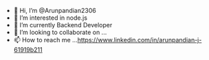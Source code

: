 - 👋 Hi, I’m @Arunpandian2306
- 👀 I’m interested in node.js
- 🌱 I’m currently Backend Developer
- 💞️ I’m looking to collaborate on ...
- 📫 How to reach me ...https://www.linkedin.com/in/arunpandian-j-61919b211



<!---
Arunpandian2306/Arunpandian2306 is a ✨ special ✨ repository because its `README.md` (this file) appears on your GitHub profile.
You can click the Preview link to take a look at your changes.
--->
